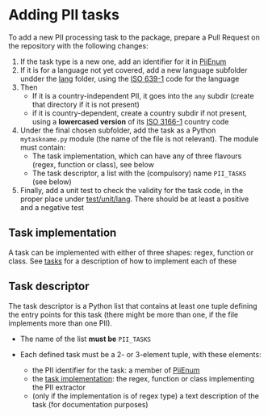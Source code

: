 # Adding PII tasks

To add a new PII processing task to the package, prepare a Pull Request on the
repository with the following changes:

 1. If the task type is a new one, add an identifier for it in [PiiEnum]
 2. If it is for a language not yet covered, add a new language subfolder
    undder the [lang] folder, using the [ISO 639-1] code for the language
 3. Then
    * If it is a country-independent PII, it goes into the `any` subdir 
      (create that directory if it is not present)
    * if it is country-dependent, create a country subdir if not present, 
      using a **lowercased version** of its [ISO 3166-1] country code
 4. Under the final chosen subfolder, add the task as a Python `mytaskname.py`
    module (the name of the file is not relevant). The module must contain:
    * The task implementation, which can have any of three flavours (regex,
      function or class), see below
    * The task descriptor, a list with the (compulsory) name `PII_TASKS` (see
      below)
 5. Finally, add a unit test to check the validity for the task code, in the
    proper place under [test/unit/lang]. There should be at least a positive
    and a negative test

## Task implementation

A task can be implemented with either of three shapes: regex, function or
class. See [tasks] for a description of how to implement each of these

## Task descriptor

The task descriptor is a Python list that contains at least one tuple defining
the entry points for this task (there might be more than one, if the file
implements more than one PII).

* The name of the list **must be** `PII_TASKS`

* Each defined task must be a 2- or 3-element tuple, with these elements:
   - the PII identifier for the task: a member of [PiiEnum]
   - the [task implementation]: the regex, function or class implementing the
     PII extractor
   - (only if the implementation is of regex type) a text description of the 
     task (for documentation purposes)



[task implementation]: #task-implementation
[PiiEnum]: ../src/pii_manager/piienum.py
[tasks]: tasks.md
[lang]: ../src/pii_manager/lang
[test/unit/lang]: ../test/unit/lang
[ISO 639-1]: https://en.wikipedia.org/wiki/List_of_ISO_639-1_codes
[ISO 3166-1]: https://en.wikipedia.org/wiki/ISO_3166-1_alpha-2
